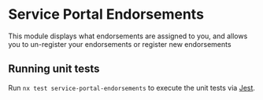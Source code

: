 <!-- gitbook-ignore -->

# Service Portal Endorsements

This module displays what endorsements are assigned to you, and allows you to un-register your endorsements or register new endorsements

## Running unit tests

Run `nx test service-portal-endorsements` to execute the unit tests via [Jest](https://jestjs.io).
